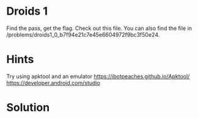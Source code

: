 # Droids 1
Find the pass, get the flag. Check out this file. You can also find the file in /problems/droids1_0_b7f94e21c7e45e6604972f9bc3f50e24.

# Hints
Try using apktool and an emulator
https://ibotpeaches.github.io/Apktool/
https://developer.android.com/studio

# Solution
